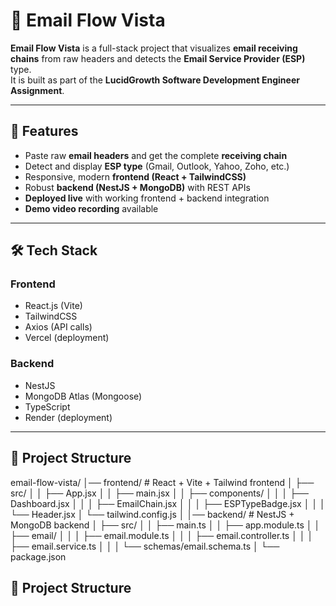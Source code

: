 # 📧 Email Flow Vista

**Email Flow Vista** is a full-stack project that visualizes **email receiving chains** from raw headers and detects the **Email Service Provider (ESP)** type.  
It is built as part of the **LucidGrowth Software Development Engineer Assignment**.

---

## 🚀 Features
- Paste raw **email headers** and get the complete **receiving chain**
- Detect and display **ESP type** (Gmail, Outlook, Yahoo, Zoho, etc.)
- Responsive, modern **frontend (React + TailwindCSS)**
- Robust **backend (NestJS + MongoDB)** with REST APIs
- **Deployed live** with working frontend + backend integration
- **Demo video recording** available

---

## 🛠 Tech Stack
### Frontend
- React.js (Vite)
- TailwindCSS
- Axios (API calls)
- Vercel (deployment)

### Backend
- NestJS
- MongoDB Atlas (Mongoose)
- TypeScript
- Render (deployment)

---
## 📂 Project Structure
email-flow-vista/
│── frontend/ # React + Vite + Tailwind frontend
│ ├── src/
│ │ ├── App.jsx
│ │ ├── main.jsx
│ │ ├── components/
│ │ │ ├── Dashboard.jsx
│ │ │ ├── EmailChain.jsx
│ │ │ ├── ESPTypeBadge.jsx
│ │ │ └── Header.jsx
│ └── tailwind.config.js
│
│── backend/ # NestJS + MongoDB backend
│ ├── src/
│ │ ├── main.ts
│ │ ├── app.module.ts
│ │ ├── email/
│ │ │ ├── email.module.ts
│ │ │ ├── email.controller.ts
│ │ │ ├── email.service.ts
│ │ │ └── schemas/email.schema.ts
│ └── package.json


## 📂 Project Structure
